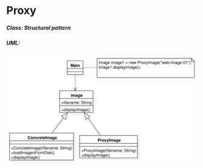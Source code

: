 # Proxy

##### Class: Structural pattern

##### UML:

<img src="https://github.com/CamiloJr/design-patterns-gof/blob/main/proxy/proxy-uml.jpg" width="800" />

